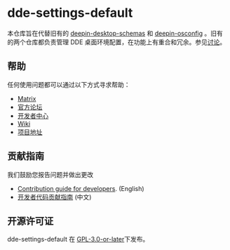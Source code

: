 # dde-settings-default

本仓库旨在代替旧有的 [deepin-desktop-schemas](https://github.com/linuxdeepin/deepin-desktop-schemas) 和 [deepin-osconfig](https://github.com/linuxdeepin/deepin-osconfig) 。旧有的两个仓库都负责管理 DDE 桌面环境配置，在功能上有重合和冗余。参见[讨论](https://github.com/orgs/linuxdeepin/discussions/11769)。

## 帮助

任何使用问题都可以通过以下方式寻求帮助：

- [Matrix](https://matrix.to/#/#deepin-community:matrix.org)
- [官方论坛](https://bbs.deepin.org/)
- [开发者中心](https://github.com/linuxdeepin/developer-center/issues)
- [Wiki](https://wiki.deepin.org/)
- [项目地址](https://github.com/linuxdeepin/dde-settings-default)

## 贡献指南

我们鼓励您报告问题并做出更改

- [Contribution guide for developers](https://github.com/linuxdeepin/developer-center/wiki/Contribution-Guidelines-for-Developers-en). (English)
- [开发者代码贡献指南](https://github.com/linuxdeepin/developer-center/wiki/Contribution-Guidelines-for-Developers) (中文)

## 开源许可证

dde-settings-default 在 [GPL-3.0-or-later](LICENSE)下发布。
